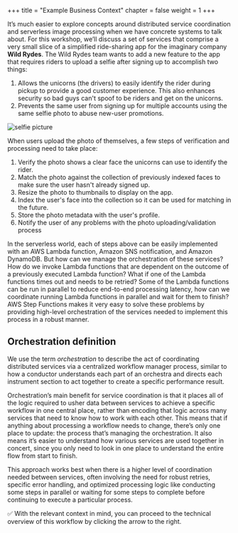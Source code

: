 +++
title = "Example Business Context"
chapter = false
weight = 1
+++

It’s much easier to explore concepts around distributed service coordination and serverless image processing when we have concrete systems to talk about. For this workshop, we’ll discuss a set of services that comprise a very small slice of a simplified ride-sharing app for the imaginary company **Wild Rydes**. The Wild Rydes team wants to add a new feature to the app that requires riders to upload a selfie after signing up to accomplish two things:

1. Allows the unicorns (the drivers) to easily identify the rider during pickup to provide a good customer experience. This also enhances security so bad guys can't spoof to be riders and get on the unicorns.
1. Prevents the same user from signing up for multiple accounts using the same selfie photo to abuse new-user promotions.  

![selfie picture](../images/selfie/selfie-picture.jpeg)

When users upload the photo of themselves, a few steps of verification and processing need to take place:

1. Verify the photo shows a clear face the unicorns can use to identify the rider.
1. Match the photo against the collection of previously indexed faces to make sure the user hasn't already signed up.
1. Resize the photo to thumbnails to display on the app.
1. Index the user's face into the collection so it can be used for matching in the future.
1. Store the photo metadata with the user's profile.
1. Notify the user of any problems with the photo uploading/validation process  

In the serverless world, each of steps above can be easily implemented with an AWS Lambda function, Amazon SNS notification, and Amazon DynamoDB. But how can we manage the orchestration of these services? How do we invoke Lambda functions that are dependent on the outcome of a previously executed Lambda function? What if one of the Lambda functions times out and needs to be retried? Some of the Lambda functions can be run in parallel to reduce end-to-end processing latency, how can we coordinate running Lambda functions in parallel and wait for them to finish? AWS Step Functions makes it very easy to solve these problems by providing high-level orchestration of the services needed to implement this process in a robust manner.

## Orchestration definition

We use the term *orchestration* to describe the act of coordinating distributed services via a centralized workflow manager process, similar to how a conductor understands each part of an orchestra and directs each instrument section to act together to create a specific performance result.

Orchestration’s main benefit for service coordination is that it places all of the logic required to usher data between services to achieve a specific workflow in one central place, rather than encoding that logic across many services that need to know how to work with each other. This means that if anything about processing a workflow needs to change, there’s only one place to update: the process that’s managing the orchestration. It also means it’s easier to understand how various services are used together in concert, since you only need to look in one place to understand the entire flow from start to finish.

This approach works best when there is a higher level of coordination needed between services, often involving the need for robust retries, specific error handling, and optimized processing logic like conducting some steps in parallel or waiting for some steps to complete before continuing to execute a particular process.

:white_check_mark: With the relevant context in mind, you can proceed to the technical overview of this workflow by clicking the arrow to the right.
